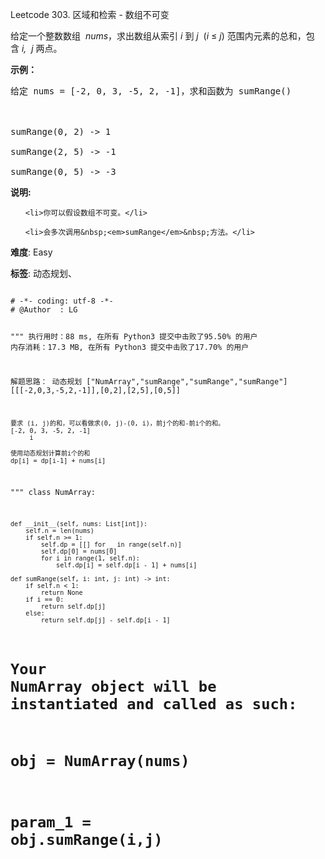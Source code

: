 Leetcode 303. 区域和检索 - 数组不可变
<p>给定一个整数数组 &nbsp;<em>nums</em>，求出数组从索引&nbsp;<em>i&nbsp;</em>到&nbsp;<em>j&nbsp;&nbsp;</em>(<em>i</em>&nbsp;&le;&nbsp;<em>j</em>) 范围内元素的总和，包含&nbsp;<em>i,&nbsp; j&nbsp;</em>两点。</p>


<p><strong>示例：</strong></p>



<pre>给定 nums = [-2, 0, 3, -5, 2, -1]，求和函数为 sumRange()



sumRange(0, 2) -&gt; 1

sumRange(2, 5) -&gt; -1

sumRange(0, 5) -&gt; -3</pre>



<p><strong>说明:</strong></p>



<ol>

	<li>你可以假设数组不可变。</li>

	<li>会多次调用&nbsp;<em>sumRange</em>&nbsp;方法。</li>

</ol>





 **难度**: Easy



 **标签**: 动态规划、 





<div class="hcb_wrap">
<pre class="prism undefined-numbers lang-python" data-lang="Python"><code>
# -*- coding: utf-8 -*-
# @Author  : LG

"""
执行用时：88 ms, 在所有 Python3 提交中击败了95.50% 的用户
内存消耗：17.3 MB, 在所有 Python3 提交中击败了17.70% 的用户

解题思路：
    动态规划
    ["NumArray","sumRange","sumRange","sumRange"]
    [[[-2,0,3,-5,2,-1]],[0,2],[2,5],[0,5]]

    要求 (i, j)的和，可以看做求(0, j)-(0, i)，前j个的和-前i个的和。
    [-2, 0, 3, -5, 2, -1]
         i

    使用动态规划计算前i个的和
    dp[i] = dp[i-1] + nums[i]

"""
class NumArray:

    def __init__(self, nums: List[int]):
        self.n = len(nums)
        if self.n >= 1:
            self.dp = [[] for _ in range(self.n)]
            self.dp[0] = nums[0]
            for i in range(1, self.n):
                self.dp[i] = self.dp[i - 1] + nums[i]

    def sumRange(self, i: int, j: int) -> int:
        if self.n < 1:
            return None
        if i == 0:
            return self.dp[j]
        else:
            return self.dp[j] - self.dp[i - 1]

# Your NumArray object will be instantiated and called as such:
# obj = NumArray(nums)
# param_1 = obj.sumRange(i,j)</code></pre></div>
